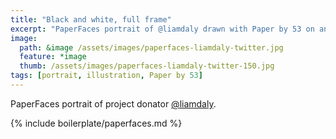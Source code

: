 ```yaml
---
title: "Black and white, full frame"
excerpt: "PaperFaces portrait of @liamdaly drawn with Paper by 53 on an iPad."
image: 
  path: &image /assets/images/paperfaces-liamdaly-twitter.jpg 
  feature: *image
  thumb: /assets/images/paperfaces-liamdaly-twitter-150.jpg
tags: [portrait, illustration, Paper by 53]
---
```


PaperFaces portrait of project donator [@liamdaly](http://twitter.com/liamdaly).

{% include boilerplate/paperfaces.md %}

